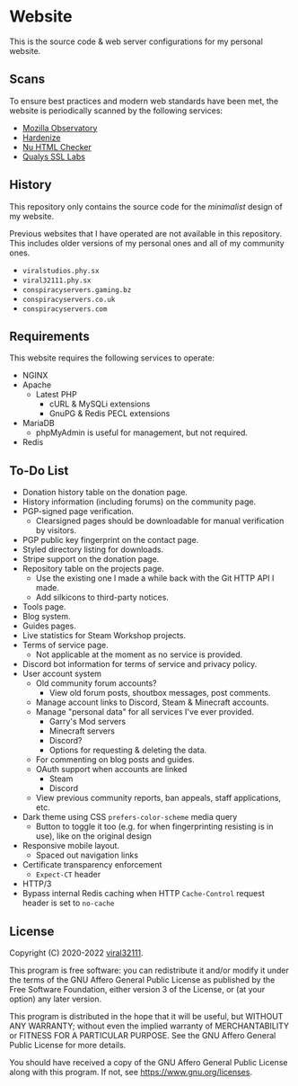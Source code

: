 # Website

This is the source code & web server configurations for my personal website.

## Scans

To ensure best practices and modern web standards have been met, the website is periodically scanned by the following services:

* [Mozilla Observatory](https://observatory.mozilla.org/analyze/viral32111.com)
* [Hardenize](https://www.hardenize.com/report/viral32111.com)
* [Nu HTML Checker](https://validator.w3.org/nu/?doc=https%3A%2F%2Fviral32111.com)
* [Qualys SSL Labs](https://www.ssllabs.com/ssltest/analyze.html?d=viral32111.com&hideResults=on)

## History

This repository only contains the source code for the *minimalist* design of my website.

Previous websites that I have operated are not available in this repository. This includes older versions of my personal ones and all of my community ones.

* `viralstudios.phy.sx`
* `viral32111.phy.sx`
* `conspiracyservers.gaming.bz`
* `conspiracyservers.co.uk`
* `conspiracyservers.com`

## Requirements

This website requires the following services to operate:

* NGINX
* Apache
  * Latest PHP
    * cURL & MySQLi extensions
    * GnuPG & Redis PECL extensions
* MariaDB
  * phpMyAdmin is useful for management, but not required.
* Redis

## To-Do List

* Donation history table on the donation page.
* History information (including forums) on the community page.
* PGP-signed page verification.
  * Clearsigned pages should be downloadable for manual verification by visitors.
* PGP public key fingerprint on the contact page.
* Styled directory listing for downloads.
* Stripe support on the donation page.
* Repository table on the projects page.
  * Use the existing one I made a while back with the Git HTTP API I made.
  * Add silkicons to third-party notices.
* Tools page.
* Blog system.
* Guides pages.
* Live statistics for Steam Workshop projects.
* Terms of service page.
  * Not applicable at the moment as no service is provided.
* Discord bot information for terms of service and privacy policy.
* User account system
  * Old community forum accounts?
    * View old forum posts, shoutbox messages, post comments.
  * Manage account links to Discord, Steam & Minecraft accounts.
  * Manage "personal data" for all services I've ever provided.
    * Garry's Mod servers
    * Minecraft servers
    * Discord?
    * Options for requesting & deleting the data.
  * For commenting on blog posts and guides.
  * OAuth support when accounts are linked
    * Steam
    * Discord
  * View previous community reports, ban appeals, staff applications, etc.
* Dark theme using CSS `prefers-color-scheme` media query
  * Button to toggle it too (e.g. for when fingerprinting resisting is in use), like on the original design
* Responsive mobile layout.
  * Spaced out navigation links
* Certificate transparency enforcement
  * `Expect-CT` header
* HTTP/3
* Bypass internal Redis caching when HTTP `Cache-Control` request header is set to `no-cache`

## License

Copyright (C) 2020-2022 [viral32111](https://viral32111.com).

This program is free software: you can redistribute it and/or modify
it under the terms of the GNU Affero General Public License as
published by the Free Software Foundation, either version 3 of the
License, or (at your option) any later version.

This program is distributed in the hope that it will be useful,
but WITHOUT ANY WARRANTY; without even the implied warranty of
MERCHANTABILITY or FITNESS FOR A PARTICULAR PURPOSE. See the
GNU Affero General Public License for more details.

You should have received a copy of the GNU Affero General Public License
along with this program. If not, see https://www.gnu.org/licenses.
